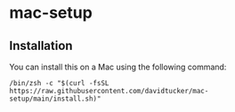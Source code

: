 # mac-setup

## Installation

You can install this on a Mac using the following command:

```
/bin/zsh -c "$(curl -fsSL https://raw.githubusercontent.com/davidtucker/mac-setup/main/install.sh)"
```